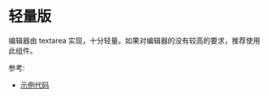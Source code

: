 # 轻量版

编辑器由 textarea 实现，十分轻量。如果对编辑器的没有较高的要求，推荐使用此组件。

<base-editor />

参考:

- [示例代码](https://github.com/code-farmer-i/vue-markdown-editor/tree/dev/docs/.vuepress/components/base-editor.vue)
